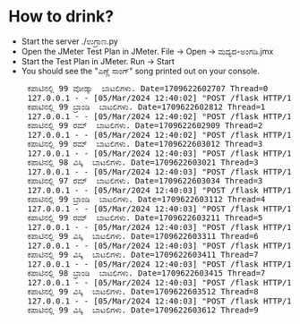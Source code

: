 
# How to drink?
* Start the server
    ./ಉಗ್ರಾಣ.py
* Open the JMeter Test Plan in JMeter. File -> Open -> ಮದ್ಯದ-ಅಂಗಡಿ.jmx
* Start the Test Plan in JMeter. Run -> Start
* You should see the "ಎಣ್ಣೆ ಸಾಂಗ್" song printed out on your console.
<pre>
    ಕಪಾಟಿನಲ್ಲಿ 99 ವೋಡ್ಕಾ  ಬಾಟಲಿಗಳು. Date=1709622602707 Thread=0
    127.0.0.1 - - [05/Mar/2024 12:40:02] "POST /flask HTTP/1.1" 200 -
    ಕಪಾಟಿನಲ್ಲಿ 99 ಬ್ರಾಂಡಿ  ಬಾಟಲಿಗಳು. Date=1709622602812 Thread=1
    127.0.0.1 - - [05/Mar/2024 12:40:02] "POST /flask HTTP/1.1" 200 -
    ಕಪಾಟಿನಲ್ಲಿ 99 ರಮ್  ಬಾಟಲಿಗಳು. Date=1709622602909 Thread=2
    127.0.0.1 - - [05/Mar/2024 12:40:02] "POST /flask HTTP/1.1" 200 -
    ಕಪಾಟಿನಲ್ಲಿ 99 ರಮ್  ಬಾಟಲಿಗಳು. Date=1709622603012 Thread=3
    127.0.0.1 - - [05/Mar/2024 12:40:03] "POST /flask HTTP/1.1" 200 -
    ಕಪಾಟಿನಲ್ಲಿ 98 ವಿಸ್ಕಿ  ಬಾಟಲಿಗಳು. Date=1709622603021 Thread=3
    127.0.0.1 - - [05/Mar/2024 12:40:03] "POST /flask HTTP/1.1" 200 -
    ಕಪಾಟಿನಲ್ಲಿ 97 ರಮ್  ಬಾಟಲಿಗಳು. Date=1709622603034 Thread=3
    127.0.0.1 - - [05/Mar/2024 12:40:03] "POST /flask HTTP/1.1" 200 -
    ಕಪಾಟಿನಲ್ಲಿ 99 ಬ್ರಾಂಡಿ  ಬಾಟಲಿಗಳು. Date=1709622603112 Thread=4
    127.0.0.1 - - [05/Mar/2024 12:40:03] "POST /flask HTTP/1.1" 200 -
    ಕಪಾಟಿನಲ್ಲಿ 99 ರಮ್  ಬಾಟಲಿಗಳು. Date=1709622603211 Thread=5
    127.0.0.1 - - [05/Mar/2024 12:40:03] "POST /flask HTTP/1.1" 200 -
    ಕಪಾಟಿನಲ್ಲಿ 99 ವಿಸ್ಕಿ  ಬಾಟಲಿಗಳು. Date=1709622603311 Thread=6
    127.0.0.1 - - [05/Mar/2024 12:40:03] "POST /flask HTTP/1.1" 200 -
    ಕಪಾಟಿನಲ್ಲಿ 99 ವಿಸ್ಕಿ  ಬಾಟಲಿಗಳು. Date=1709622603411 Thread=7
    127.0.0.1 - - [05/Mar/2024 12:40:03] "POST /flask HTTP/1.1" 200 -
    ಕಪಾಟಿನಲ್ಲಿ 98 ಬ್ರಾಂಡಿ  ಬಾಟಲಿಗಳು. Date=1709622603415 Thread=7
    127.0.0.1 - - [05/Mar/2024 12:40:03] "POST /flask HTTP/1.1" 200 -
    ಕಪಾಟಿನಲ್ಲಿ 99 ವಿಸ್ಕಿ  ಬಾಟಲಿಗಳು. Date=1709622603512 Thread=8
    127.0.0.1 - - [05/Mar/2024 12:40:03] "POST /flask HTTP/1.1" 200 -
    ಕಪಾಟಿನಲ್ಲಿ 99 ವಿಸ್ಕಿ  ಬಾಟಲಿಗಳು. Date=1709622603612 Thread=9
</pre>
